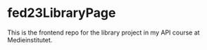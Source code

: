# fed23LibraryPage
 This is the frontend repo for the library project in my API course at Medieinstitutet.
